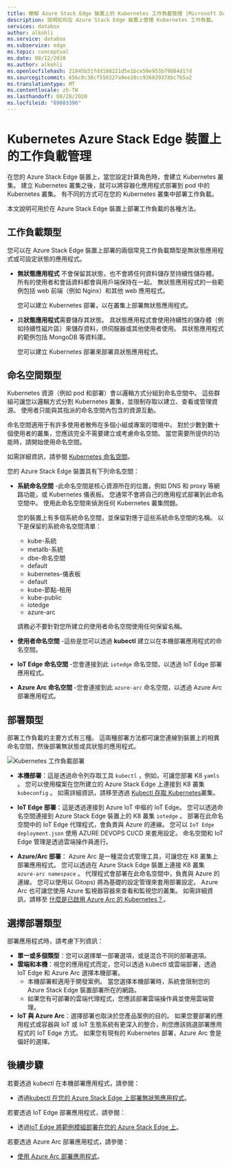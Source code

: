 ```yaml
---
title: 瞭解 Azure Stack Edge 裝置上的 Kubernetes 工作負載管理 |Microsoft Docs
description: 說明如何在 Azure Stack Edge 裝置上管理 Kubernetes 工作負載。
services: databox
author: alkohli
ms.service: databox
ms.subservice: edge
ms.topic: conceptual
ms.date: 08/12/2020
ms.author: alkohli
ms.openlocfilehash: 21845b51fdd108221d5e1bce50e953b79084d17d
ms.sourcegitcommit: 656c0c38cf550327a9ee10cc936029378bc7b5a2
ms.translationtype: MT
ms.contentlocale: zh-TW
ms.lasthandoff: 08/28/2020
ms.locfileid: "89083396"
---
```

# <a name="kubernetes-workload-management-on-your-azure-stack-edge-device"></a>Kubernetes Azure Stack Edge 裝置上的工作負載管理

在您的 Azure Stack Edge 裝置上，當您設定計算角色時，會建立 Kubernetes 叢集。 建立 Kubernetes 叢集之後，就可以將容器化應用程式部署到 pod 中的 Kubernetes 叢集。 有不同的方式可在您的 Kubernetes 叢集中部署工作負載。 

本文說明可用於在 Azure Stack Edge 裝置上部署工作負載的各種方法。

## <a name="workload-types"></a>工作負載類型

您可以在 Azure Stack Edge 裝置上部署的兩個常見工作負載類型是無狀態應用程式或可設定狀態的應用程式。

- **無狀態應用程式** 不會保留其狀態，也不會將任何資料儲存至持續性儲存體。 所有的使用者和會話資料都會與用戶端保持在一起。 無狀態應用程式的一些範例包括 web 前端（例如 Nginx）和其他 web 應用程式。

    您可以建立 Kubernetes 部署，以在叢集上部署無狀態應用程式。 

- 具**狀態應用程式**需要儲存其狀態。 具狀態應用程式會使用持續性的儲存體（例如持續性磁片區）來儲存資料，供伺服器或其他使用者使用。 具狀態應用程式的範例包括 MongoDB 等資料庫。

    您可以建立 Kubernetes 部署來部署具狀態應用程式。 

## <a name="namespaces-types"></a>命名空間類型

Kubernetes 資源（例如 pod 和部署）會以邏輯方式分組到命名空間中。 這些群組可讓您以邏輯方式分割 Kubernetes 叢集，並限制存取以建立、查看或管理資源。 使用者只能與其指派的命名空間內包含的資源互動。

命名空間適用于有許多使用者散佈在多個小組或專案的環境中。 對於少數到數十個使用者的叢集，您應該完全不需要建立或考慮命名空間。 當您需要所提供的功能時，請開始使用命名空間。

如需詳細資訊，請參閱 [Kubernetes 命名空間](https://kubernetes.io/docs/concepts/overview/working-with-objects/namespaces/)。


您的 Azure Stack Edge 裝置具有下列命名空間：

- **系統命名空間** -此命名空間是核心資源所在的位置，例如 DNS 和 proxy 等網路功能，或 Kubernetes 儀表板。 您通常不會將自己的應用程式部署到此命名空間中。 使用此命名空間來偵測任何 Kubernetes 叢集問題。 

    您的裝置上有多個系統命名空間，並保留對應于這些系統命名空間的名稱。 以下是保留的系統命名空間清單： 
    - kube-系統
    - metallb-系統
    - dbe-命名空間
    - default
    - kubernetes-儀表板
    - default
    - kube-節點-租用
    - kube-public
    - iotedge
    - azure-arc

    請務必不要針對您所建立的使用者命名空間使用任何保留名稱。 
<!--- **default namespace** - This namespace is where pods and deployments are created by default when none is provided and you have admin access to this namespace. When you interact with the Kubernetes API, such as with `kubectl get pods`, the default namespace is used when none is specified.-->

- **使用者命名空間** -這些是您可以透過 **kubectl** 建立以在本機部署應用程式的命名空間。
 
- **IoT Edge 命名空間** -您會連接到此 `iotedge` 命名空間，以透過 IoT Edge 部署應用程式。

- **Azure Arc 命名空間** -您會連接到此 `azure-arc` 命名空間，以透過 Azure Arc 部署應用程式。

 
## <a name="deployment-types"></a>部署類型

部署工作負載的主要方式有三種。 這兩種部署方法都可讓您連線到裝置上的相異命名空間，然後部署無狀態或具狀態的應用程式。

![Kubernetes 工作負載部署](./media/azure-stack-edge-gpu-kubernetes-workload-management/kubernetes-workload-management-1.png)

- **本機部署**：這是透過命令列存取工具 `kubectl` ，例如，可讓您部署 K8 `yamls` 。 您可以使用檔案在您所建立的 Azure Stack Edge 上連接到 K8 叢集 `kubeconfig` 。 如需詳細資訊，請移至透過 [Kubectl 存取 Kubernetes](azure-stack-edge-gpu-create-kubernetes-cluster.md)叢集。

- **IoT Edge 部署**：這是透過連接到 Azure IoT 中樞的 IoT Edge。 您可以透過命名空間連接到 Azure Stack Edge 裝置上的 K8 叢集 `iotedge` 。 部署在此命名空間中的 IoT Edge 代理程式，會負責與 Azure 的連線。 您可以 `IoT Edge deployment.json` 使用 AZURE DEVOPS CI/CD 來套用設定。 命名空間和 IoT Edge 管理是透過雲端操作員進行。

- **Azure/Arc 部署**： Azure Arc 是一種混合式管理工具，可讓您在 K8 叢集上部署應用程式。 您可以透過在 Azure Stack Edge 裝置上連接 K8 叢集 `azure-arc namespace` 。  代理程式會部署在此命名空間中，負責與 Azure 的連線。 您可以使用以 Gitops) 將為基礎的設定管理來套用部署設定。 Azure Arc 也可讓您使用 Azure 監視器容器來查看和監視您的叢集。 如需詳細資訊，請移至 [什麼是已啟用 Azure Arc 的 Kubernetes？](https://docs.microsoft.com/azure/azure-arc/kubernetes/overview)。

## <a name="choose-the-deployment-type"></a>選擇部署類型

部署應用程式時，請考慮下列資訊：

- **單一或多個類型**：您可以選擇單一部署選項，或是混合不同的部署選項。
- **雲端和本機**：視您的應用程式而定，您可以透過 kubectl 或雲端部署，透過 IoT Edge 和 Azure Arc 選擇本機部署。 
    - 本機部署較適用于開發案例。 當您選擇本機部署時，系統會限制您的 Azure Stack Edge 裝置部署所在的網路。
    - 如果您有可部署的雲端代理程式，您應該部署雲端操作員並使用雲端管理。
- **IoT 與 Azure Arc**：選擇部署也取決於您產品案例的目的。 如果您要部署的應用程式或容器與 IoT 或 IoT 生態系統有更深入的整合，則您應該挑選部署應用程式的 IoT Edge 方式。 如果您有現有的 Kubernetes 部署，Azure Arc 會是偏好的選擇。


## <a name="next-steps"></a>後續步驟

若要透過 kubectl 在本機部署應用程式，請參閱：

- 透過[kubectl 在您的 Azure Stack Edge 上部署無狀態應用程式](azure-stack-edge-j-series-deploy-stateless-application-kubernetes.md)。

若要透過 IoT Edge 部署應用程式，請參閱：

- 透過[IoT Edge 將範例模組部署在您的 Azure Stack Edge 上](azure-stack-edge-gpu-deploy-sample-module.md)。

若要透過 Azure Arc 部署應用程式，請參閱：

- [使用 Azure Arc 部署應用程式](azure-stack-edge-gpu-deploy-sample-module.md)。
